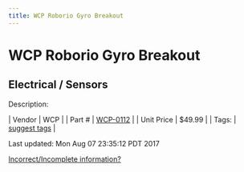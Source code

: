 ```yaml
---
title: WCP Roborio Gyro Breakout
---
```


# WCP Roborio Gyro Breakout
## Electrical / Sensors
Description: 	 

| Vendor | WCP | 
| Part # | [WCP-0112](http://www.wcproducts.net/WCP-0112) | 
| Unit Price | $49.99 | 
| Tags: | [suggest tags](https://docs.google.com/forms/d/e/1FAIpQLSeWyY8v3RgOty-MyWmh9U0iivNYN_molChYyS-0U-o-kOAv_g/viewform) | 

Last updated: Mon Aug 07 23:35:12 PDT 2017

 [Incorrect/Incomplete information?](https://docs.google.com/forms/d/e/1FAIpQLSeWyY8v3RgOty-MyWmh9U0iivNYN_molChYyS-0U-o-kOAv_g/viewform)
